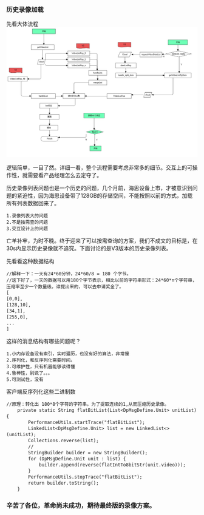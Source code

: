 


### 历史录像加载
先看大体流程
![](./history/history_flow.jpg)


逻辑简单，一目了然。详细一看，整个流程需要考虑非常多的细节。交互上的可操作性，就需要看产品经理怎么去定夺了。

历史录像列表问题也是一个历史的问题，几个月前，海思设备上市，才被意识到问题的紧迫性，因为海思设备带了128GB的存储空间，不能按照以前的方式，加载所有列表数据回来了。

```
1.录像列表大的问题
2.不是按需查的问题
3.交互设计上的问题
```

亡羊补牢，为时不晚。终于迎来了可以按需查询的方案，我们不成文的目标是，在30s内显示历史录像就不追究。下面讨论的是V3版本的历史录像列表。

先看看这种数据结构
```
//解释一下：一天有24*60分钟，24*60/8 = 180 个字节。
//这下好了，一天的数据可以用180个字节表示，相比以前的字符串形式：24*60*n个字符串，压缩率至少一个数量级。谁提出来的，可以去申请奖金了。
[
[0,0],
[128,10],
[34,1],
[255,0],
...
]

```

这样的消息结构有哪些问题呢？
```
1.小内存设备没有索引，实时遍历，也没有好的算法，非常慢
2.序列化，和反序列化需要时间。
3.可维护性，只有机器能够读得懂
4.鲁棒性，别说了。。。
5.可测试性，没有
```

客户端反序列化这些二进制数
```
//原理：转化出 180*8个字符的字符串。为了提取连续的1,从而压缩历史录像。
    private static String flatBitList(List<DpMsgDefine.Unit> unitList) {
        PerformanceUtils.startTrace("flatBitList");
        LinkedList<DpMsgDefine.Unit> list = new LinkedList<>(unitList);
        Collections.reverse(list);
        //
        StringBuilder builder = new StringBuilder();
        for (DpMsgDefine.Unit unit : list) {
            builder.append(reverse(flatIntTo8bitStr(unit.video)));
        }
        PerformanceUtils.stopTrace("flatBitList");
        return builder.toString();
    }
```

### 辛苦了各位，革命尚未成功，期待最终版的录像方案。